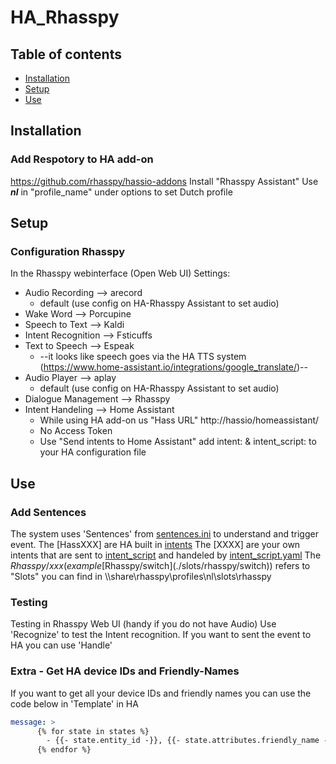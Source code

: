 # HA_Rhasspy
## Table of contents
* [Installation](#Installation)
* [Setup](#setup)
* [Use](#use)

## Installation
### Add Respotory to HA add-on
https://github.com/rhasspy/hassio-addons
Install "Rhasspy Assistant"
Use ***nl*** in "profile_name" under options to set Dutch profile

## Setup
### Configuration Rhasspy
In the Rhasspy webinterface (Open Web UI)
Settings:
- Audio Recording --> arecord 
  - default (use config on HA-Rhasspy Assistant to set audio)
- Wake Word --> Porcupine
- Speech to Text --> Kaldi
- Intent Recognition --> Fsticuffs
- Text to Speech --> Espeak 
  - --it looks like speech goes via the HA TTS system (https://www.home-assistant.io/integrations/google_translate/)--
- Audio Player --> aplay 
  - default (use config on HA-Rhasspy Assistant to set audio)
- Dialogue Management --> Rhasspy
- Intent Handeling --> Home Assistant 
  - While using HA add-on us "Hass URL" http://hassio/homeassistant/
  - No Access Token
  - Use "Send intents to Home Assistant" add intent: & intent_script: to your HA configuration file

## Use
### Add Sentences
The system uses 'Sentences' from [sentences.ini](./sentences.ini) to understand and trigger event. 
The [HassXXX] are HA built in [intents](https://developers.home-assistant.io/docs/intent_builtin)
The [XXXX] are your own intents that are sent to [intent_script](https://www.home-assistant.io/integrations/intent_script ) and handeled by [intent_script.yaml](./intent_script.yaml)
The $Rhasspy/xxx (example  [$Rhasspy/switch](./slots/rhasspy/switch))  refers to "Slots" you can find in \\<internal IP>\share\rhasspy\profiles\nl\slots\rhasspy

### Testing
Testing in Rhasspy Web UI (handy if you do not have Audio)
Use 'Recognize' to test the Intent recognition. If you want to sent the event to HA you can use 'Handle'

### Extra - Get HA device IDs and Friendly-Names
If you want to get all your device IDs and friendly names you can use the code below in 'Template' in HA

  ```YAML
  message: >
        {% for state in states %}
          - {{- state.entity_id -}}, {{- state.attributes.friendly_name -}}
        {% endfor %}
  ```
